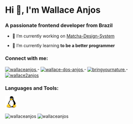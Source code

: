 # Hi 👋, I'm Wallace Anjos
### A passionate frontend developer from Brazil

- 🔭 I’m currently working on [Matcha-Design-System](https://matcha-guide.netlify.app/)

- 🌱 I’m currently learning **to be a better programmer**

### Connect with me:
<p align="left">
  <a href="https://codepen.io/wallaceanjos" target="blank">
    <img align="center" src="https://i.ibb.co/F3tFYhS/codepen-line.png" alt="wallaceanjos" height="24" width="24" />
  </a> -
  <a href="https://linkedin.com/in/wallace-dos-anjos" target="blank">
    <img align="center" src="https://i.ibb.co/d7mSQP1/linkedin-fill.png" alt="wallace-dos-anjos" height="24" width="24" />
  </a> -
  <a href="https://instagram.com/bringyournature" target="blank">
    <img align="center" src="https://i.ibb.co/NT447hW/instagram-line.png" alt="bringyournature" height="24" width="24" />
  </a> -
  <a href="https://www.behance.net/wallace2anjos" target="blank">
    <img align="center" src="https://i.ibb.co/k8zyXcQ/behance-line.png" alt="wallace2anjos" height="24" width="24" />
  </a> 
</p>

### Languages and Tools:
<p align="left"> <a href="https://www.linux.org/" target="_blank" rel="noreferrer"> <img src="https://raw.githubusercontent.com/devicons/devicon/master/icons/linux/linux-original.svg" alt="linux" width="40" height="40"/> </a> </p>
<p>
  <img src="https://github-readme-stats.vercel.app/api/top-langs?username=wallaceanjos&show_icons=true&locale=pt-br&layout=compact" alt="wallaceanjos" width="45%"/>
  <img src="https://github-readme-stats.vercel.app/api?username=wallaceanjos&show_icons=true&locale=pt-br" alt="wallaceanjos" width="40%"/>
</p>
